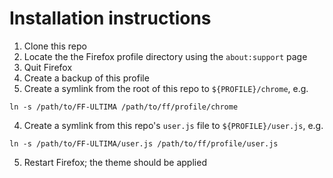 # Installation instructions

1. Clone this repo
2. Locate the the Firefox profile directory using the `about:support` page
3. Quit Firefox
4. Create a backup of this profile
5. Create a symlink from the root of this repo to `${PROFILE}/chrome`, e.g.

```
ln -s /path/to/FF-ULTIMA /path/to/ff/profile/chrome
```

4. Create a symlink from this repo's `user.js` file to `${PROFILE}/user.js`, e.g.

```
ln -s /path/to/FF-ULTIMA/user.js /path/to/ff/profile/user.js
```

5. Restart Firefox; the theme should be applied
